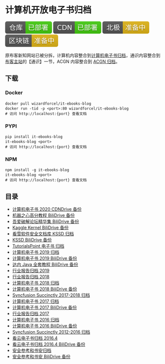 # 计算机开放电子书归档

![](source/img/repo-deployed.svg) ![](source/img/cdn-deployed.svg) ![](source/img/northpole-preparing.svg) ![](source/img/blockchain-preparing.svg)

原布客新知网站已被分拆，计算机内容整合到[计算机电子书归档](https://it-ebooks.apachecn.org/)，通识内容整合到[布客主站](https://home.apachecn.org/)的【通识】一节，ACGN 内容整合到 [ACGN 归档](https://acgn.flygon.net/)。

## 下载

### Docker

```
docker pull wizardforcel/it-ebooks-blog
docker run -tid -p <port>:80 wizardforcel/it-ebooks-blog
# 访问 http://localhost:{port} 查看文档
```

### PYPI

```
pip install it-ebooks-blog
it-ebooks-blog <port>
# 访问 http://localhost:{port} 查看文档
```

### NPM

```
npm install -g it-ebooks-blog
it-ebooks-blog <port>
# 访问 http://localhost:{port} 查看文档
```

## 目录

+   [计算机电子书 2020 CDNDrive 备份](source/_posts/it-ebooks-2020-cdndrive.md)
+   [机器之心高分教程 BiliDrive 备份](source/_posts/jiqizhixin-bilidrive.md)
+   [吾爱破解论坛精华集 BiliDrive 备份](source/_posts/52pojie-bilidrive.md)
+   [Kaggle Kernel BiliDrive 备份](source/_posts/kaggle-kernel-bilidrive.md)
+   [看雪软件安全文档库 KSSD 归档](source/_posts/kssd.md)
+   [KSSD BiliDrive 备份](source/_posts/kssd-bilidrive.md)
+   [TutorialsPoint 电子书 归档](source/_posts/tutorialspoint.md)
+   [计算机电子书 2019 归档](source/_posts/it-ebooks-2019.md)
+   [计算机电子书 2019 BiliDrive 备份](source/_posts/it-ebooks-2019-bilidrive.md)
+   [达内 Java 全套教程 BiliDrive 备份](source/_posts/tarena-bilidrive.md)
+   [行业报告归档 2019](source/_posts/industry-reports-2019.md)
+   [行业报告归档 2018](source/_posts/industry-reports-2018.md)
+   [计算机电子书 2018 归档](source/_posts/it-ebooks-2018.md)
+   [计算机电子书 2018 BiliDrive 备份](source/_posts/it-ebooks-2018-bilidrive.md)
+   [Syncfusion Succinctly 2017-2018 归档](source/_posts/syncfusion-succinctly-2017to2018.md)
+   [计算机电子书 2017 归档](source/_posts/it-ebooks-2017.md)
+   [计算机电子书 2017 BiliDrive 备份](source/_posts/it-ebooks-2017-bilidrive.md)
+   [行业报告归档 2017](source/_posts/industry-reports-2017.md)
+   [计算机电子书 2016 归档](source/_posts/it-ebooks-2016.md)
+   [计算机电子书 2016 BiliDrive 备份](source/_posts/it-ebooks-2016-bilidrive.md)
+   [Syncfusion Succinctly 2012-2016 归档](source/_posts/syncfusion-succinctly-2012to2016.md)
+   [看云电子书归档 2016.4](source/_posts/kancloud-ebooks-201604.md)
+   [看云电子书归档 2016.4 BiliDrive 备份](source/_posts/kancloud-ebooks-201604-bilidrive.md)
+   [安全参考和书安归档](source/_posts/hackcto-secbook.md)
+   [安全参考和书安 BiliDrive 备份](source/_posts/hackcto-secbook-bilidrive.md)
